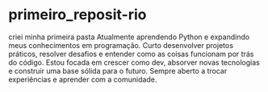 # primeiro_reposit-rio
criei minha primeira pasta
Atualmente aprendendo Python e expandindo meus conhecimentos em programação. Curto desenvolver projetos práticos, resolver desafios e entender como as coisas funcionam por trás do código. Estou focada em crescer como dev, absorver novas tecnologias e construir uma base sólida para o futuro. Sempre aberto a trocar experiências e aprender com a comunidade.
